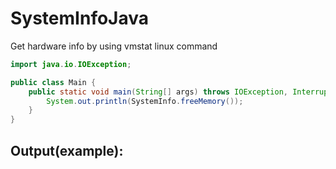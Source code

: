 # SystemInfoJava
Get hardware info by using vmstat linux command
```java
import java.io.IOException;

public class Main {
    public static void main(String[] args) throws IOException, InterruptedException{
        System.out.println(SystemInfo.freeMemory());
    }
}

```

## Output(example): 
```78

